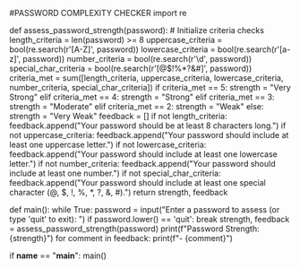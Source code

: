 #PASSWORD COMPLEXITY CHECKER
import re

def assess_password_strength(password):
    # Initialize criteria checks
    length_criteria = len(password) >= 8
    uppercase_criteria = bool(re.search(r'[A-Z]', password))
    lowercase_criteria = bool(re.search(r'[a-z]', password))
    number_criteria = bool(re.search(r'\d', password))
    special_char_criteria = bool(re.search(r'[@$!%*?&#]', password))
    criteria_met = sum([length_criteria, uppercase_criteria, lowercase_criteria, number_criteria, special_char_criteria])
    if criteria_met == 5:
        strength = "Very Strong"
    elif criteria_met == 4:
        strength = "Strong"
    elif criteria_met == 3:
        strength = "Moderate"
    elif criteria_met == 2:
        strength = "Weak"
    else:
        strength = "Very Weak"
    feedback = []
    if not length_criteria:
        feedback.append("Your password should be at least 8 characters long.")
    if not uppercase_criteria:
        feedback.append("Your password should include at least one uppercase letter.")
    if not lowercase_criteria:
        feedback.append("Your password should include at least one lowercase letter.")
    if not number_criteria:
        feedback.append("Your password should include at least one number.")
    if not special_char_criteria:
        feedback.append("Your password should include at least one special character (@, $, !, %, *, ?, &, #).")
 return strength, feedback

def main():
    while True:
        password = input("Enter a password to assess (or type 'quit' to exit): ")
        if password.lower() == 'quit':
            break
        strength, feedback = assess_password_strength(password)
        print(f"Password Strength: {strength}")
        for comment in feedback:
            print(f"- {comment}")

if __name__ == "__main__":
    main()

